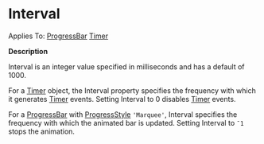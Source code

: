 




<h1 class="heading"><span class="name">Interval</span></h1>

Applies To: [ProgressBar](../a-z/progressbar.md) [Timer](../a-z/timer.md)


**Description**


Interval is an integer value specified in milliseconds and has a default of 1000.


For  a [Timer](../a-z/timer.md) object, the Interval property specifies the frequency  with which it generates [Timer](../a-z/timer.md) events. Setting Interval to 0 disables [Timer](../a-z/timer.md) events.


For a [ProgressBar](../a-z/progressbar.md) with [ProgressStyle](../a-z/progressstyle.md) `'Marquee'`, Interval specifies the frequency with which the animated bar is updated. Setting Interval to `¯1` stops the animation.



